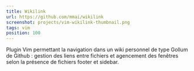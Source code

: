 ```yaml
---
title: Wikilink
url: https://github.com/mmai/wikilink
screenshot: projects/vim-wikilink-thumbnail.png
tags: vim
position: 100
---
```


Plugin Vim permettant la navigation dans un wiki personnel de type Gollum de Github : gestion des liens entre fichiers et agencement des fenêtres selon la présence de fichiers footer et sidebar.

